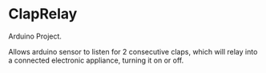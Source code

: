 # ClapRelay
Arduino Project. 

Allows arduino sensor to listen for 2 consecutive claps, which will relay 
into a connected electronic appliance, turning it on or off.
